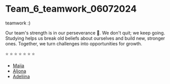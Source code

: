 # Team_6_teamwork_06072024
 teamwork :)


Our team's strength is in our perseverance 💪. We don't quit; we keep going. Studying helps us break old beliefs about ourselves and build new, stronger ones. Together, we turn challenges into opportunities for growth.

 :star: :star: :star: :star: :star: :star: :star:

- [Maija](https://github.com/maijaviska)
- [Aljona](https://github.com/AljonaS)
- [Adeliina](https://github.com/Adelllin)
